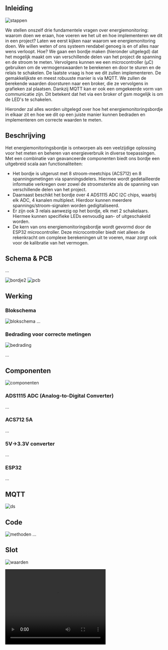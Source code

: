 ## Inleiding
![stappen](stappen.jpg)

We stellen onszelf drie fundamentele vragen over energiemonitoring: waarom doen we eraan, hoe voeren we het uit en hoe implementeren we dit in een project? Laten we eerst kijken naar waarom we energiemonitoring doen. We willen weten of ons systeem rendabel genoeg is en of alles naar wens verloopt. Hoe? We gaan een bordje maken (hieronder uitgelegd) dat het mogelijk maakt om van verschillende delen van het project de spanning en de stroom te meten. Vervolgens kunnen we een microcontroller (µC) gebruiken om de vermogenswaarden te berekenen en door te sturen en de relais te schakelen. De laatste vraag is hoe we dit zullen implementeren. De gemakkelijkste en meest robuuste manier is via MQTT. We zullen de berekende waarden doorsturen naar een broker, die ze vervolgens in grafieken zal plaatsen. Dankzij MQTT kan er ook een omgekeerde vorm van communicatie zijn. Dit betekent dat het via een broker of gsm mogelijk is om de LED's te schakelen.

Hieronder zal alles worden uitgelegd over hoe het energiemonitoringsbordje in elkaar zit en hoe we dit op een juiste manier kunnen bedraden en implementeren om correcte waarden te meten.

## Beschrijving

Het energiemonitoringsbordje is ontworpen als een veelzijdige oplossing voor het meten en beheren van energieverbruik in diverse toepassingen. Met een combinatie van geavanceerde componenten biedt ons bordje een uitgebreid scala aan functionaliteiten:

- Het bordje is uitgerust met 8 stroom-meetchips (ACS712) en 8 spanningsmetingen via spanningsdelers. Hiermee wordt gedetailleerde informatie verkregen over zowel de stroomsterkte als de spanning van verschillende delen van het project.
- Daarnaast beschikt het bordje over 4 ADS1115 ADC I2C chips, waarbij elk ADC, 4 kanalen multiplext. Hierdoor kunnen meerdere spannings/stroom-signalen worden gedigitaliseerd.
- Er zijn ook 3 relais aanwezig op het bordje, elk met 2 schakelaars. Hiermee kunnen specifieke LEDs eenvoudig aan- of uitgeschakeld worden.
- De kern van ons energiemonitoringsbordje wordt gevormd door de ESP32 microcontroller. Deze microcontroller biedt niet alleen de rekenkracht om complexe berekeningen uit te voeren, maar zorgt ook voor de kalibratie van het vermogen.

## Schema & PCB

...

![bordje2](bordje2.jpg)
![pcb](pcb.jpg)
## Werking
### Blokschema

![blokschema](blokschema.jpg)
...

### Bedrading voor correcte metingen

![bedrading](bedrading.jpg)

...

## Componenten
![componenten](componenten.jpg)
### ADS1115 ADC (Analog-to-Digital Converter)

...

### ACS712 5A

...

### 5V->3.3V converter

...

### ESP32

...

## MQTT
![ds](ds.jpg)

## Code

![methoden](methoden.jpg)
...

## Slot
![waarden](waarden.jpg)

<video width="320" height="240" controls>
  <source src="demo.mp4" type="video/mp4">
  Your browser does not support the video tag.
</video>
